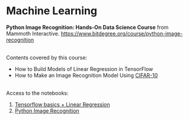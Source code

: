 # Machine Learning

**Python Image Recognition: Hands-On Data Science Course** from Mammoth Interactive.
https://www.bitdegree.org/course/python-image-recognition<br><br>

Contents covered by this course:<br>
* How to Build Models of Linear Regression in TensorFlow<br>
* How to Make an Image Recognition Model Using [CIFAR-10](https://www.cs.toronto.edu/~kriz/cifar.html)<br><br>

Access to the notebooks:
1) [Tensorflow basics + Linear Regression](https://github.com/cvilla87/Machine-Learning/blob/master/Tensorflow%20basics%20%2B%20Linear%20Regression.ipynb)
2) [Python Image Recognition](https://github.com/cvilla87/Machine-Learning/blob/master/Python%20Image%20Recognition.ipynb)

